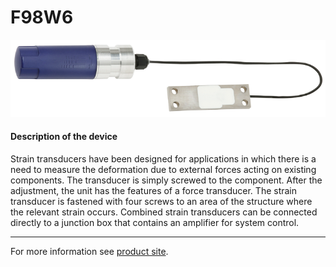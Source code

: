 # F98W6

![F98W6](../../../../../assets/F98W6.png)

#### Description of the device

Strain transducers have been designed for applications in which there is a need to measure the deformation due to external forces acting on existing components. The transducer is simply screwed to the component. After the adjustment, the unit has the features of a force transducer.
The strain transducer is fastened with four screws to an area
of the structure where the relevant strain occurs. Combined
strain transducers can be connected directly to a junction box
that contains an amplifier for system control.

---

For more information see [product site](https://www.wika.com/en-en/f9846.WIKA).
